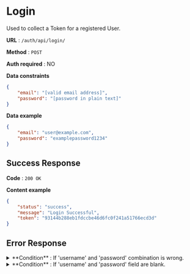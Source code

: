 # Login

Used to collect a Token for a registered User.

**URL** : `/auth/api/login/`

**Method** : `POST`

**Auth required** : NO

**Data constraints**

```json
{
    "email": "[valid email address]",
    "password": "[password in plain text]"
}
```

**Data example**

```json
{
    "email": "user@example.com",
    "password": "examplepassword1234"
}
```

## Success Response

**Code** : `200 OK`

**Content example**

```json
{
    "status": "success",
    "message": "Login Successful",
    "token": "93144b288eb1fdccbe46d6fc0f241a51766ecd3d"
}
```

## Error Response

<details>
    <summary>
        **Condition** : If 'username' and 'password' combination is wrong.
    </summary>
<p>

**Code** : `400 BAD REQUEST`

**Content** :

```json
{
    "status": "error",
    "message": "Invalid login credentials"
}
```
</p>
</details>


<details>
    <summary>
        **Condition** : If 'username' and 'password' field are blank.
    </summary>
<p>

**Code** : `400 BAD REQUEST`

**Content** :

```json
{
    "status": "error",
    "message": "No data was present in the request"
}
```
</p>
</details>
